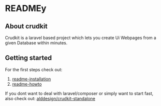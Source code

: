 # READMEy
## About crudkit
Crudkit is a laravel based project which lets you create Ui Webpages from a given Database within minutes.

## Getting started
For the first steps check out:
1. [readme-installation](./readme-installation.md)
2. [readme-howto](./readme-howto.md)

If you dont want to deal with laravel/composer or simply want to start fast, also check out: [alddesign/crudkit-standalone](https://github.com/alddesign/crudkit-standalone)
